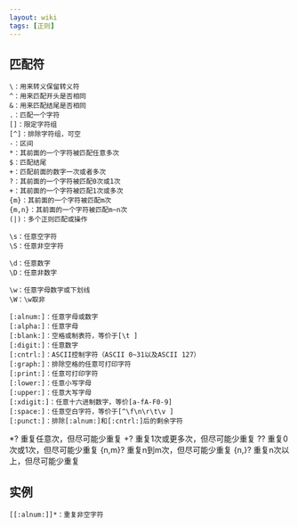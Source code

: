 ```yaml
---
layout: wiki
tags: [正则]
---
```


## 匹配符

```
\：用来转义保留转义符
^：用来匹配开头是否相同
&：用来匹配结尾是否相同
.：匹配一个字符
[]：限定字符组
[^]：排除字符组，可空
-：区间
*：其前面的一个字符被匹配任意多次
$：匹配结尾
+：匹配前面的数字一次或者多次
?：其前面的一个字符被匹配0次或1次
+：其前面的一个字符被匹配1次或多次
{m}：其前面的一个字符被匹配m次
{m,n}：其前面的一个字符被匹配m~n次
(|)：多个正则匹配或操作

\s：任意空字符
\S：任意非空字符

\d：任意数字
\D：任意非数字

\w：任意字母数字或下划线
\W：\w取非

[:alnum:]：任意字母或数字
[:alpha:]：任意字母
[:blank:]：空格或制表符，等价于[\t ]
[:digit:]：任意数字
[:cntrl:]：ASCII控制字符（ASCII 0~31以及ASCII 127）
[:graph:]：排除空格的任意可打印字符
[:print:]：任意可打印字符
[:lower:]：任意小写字母
[:upper:]：任意大写字母
[:xdigit:]：任意十六进制数字，等价[a-fA-F0-9]
[:space:]：任意空白字符，等价于[^\f\n\r\t\v ]
[:punct:]：排除[:alnum:]和[:cntrl:]后的剩余字符
```

*?	重复任意次，但尽可能少重复
+?	重复1次或更多次，但尽可能少重复
??	重复0次或1次，但尽可能少重复
{n,m}?	重复n到m次，但尽可能少重复
{n,}?	重复n次以上，但尽可能少重复


## 实例

```
[[:alnum:]]*：重复非空字符
```
